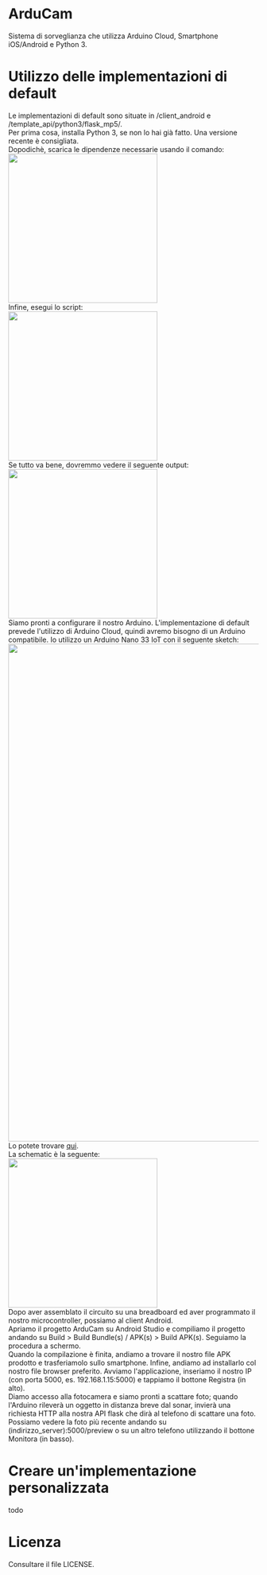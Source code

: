 # ArduCam
Sistema di sorveglianza che utilizza Arduino Cloud, Smartphone iOS/Android e Python 3.
# Utilizzo delle implementazioni di default
Le implementazioni di default sono situate in /client_android e /template_api/python3/flask_mp5/.<br>
Per prima cosa, installa Python 3, se non lo hai già fatto. Una versione recente è consigliata.<br>
Dopodichè, scarica le dipendenze necessarie usando il comando: <br>
<img style="height: 300px" src="https://i.imgur.com/YhRV283_d.webp?maxwidth=760&fidelity=grand"><br>
Infine, esegui lo script:<br>
<img style="height: 300px" src="https://i.imgur.com/od8vbuq.png"><br>
Se tutto va bene, dovremmo vedere il seguente output:<br>
<img style="height: 300px" src="https://i.imgur.com/aS76I2S.png"><br>
Siamo pronti a configurare il nostro Arduino. L'implementazione di default prevede l'utilizzo di Arduino Cloud, quindi avremo bisogno di un Arduino compatibile. Io utilizzo un Arduino Nano 33 IoT con il seguente sketch: <br>
<img style="height: 1000px" src="https://i.imgur.com/CVd2DXx.png"><br>
Lo potete trovare [qui](https://create.arduino.cc/editor/matteofo06/fb1ddf04-2aa1-472e-953e-59153b1678e1/preview).<br>
La schematic è la seguente:<br>
<img style="height: 300px" src="https://i.imgur.com/y9TkDgM.png"><br>
Dopo aver assemblato il circuito su una breadboard ed aver programmato il nostro microcontroller, possiamo al client Android.<br>
Apriamo il progetto ArduCam su Android Studio e compiliamo il progetto andando su Build > Build Bundle(s) / APK(s) > Build APK(s). Seguiamo la procedura a schermo.<br>
Quando la compilazione è finita, andiamo a trovare il nostro file APK prodotto e trasferiamolo sullo smartphone. Infine, andiamo ad installarlo col nostro file browser preferito.
Avviamo l'applicazione, inseriamo il nostro IP (con porta 5000, es. 192.168.1.15:5000) e tappiamo il bottone Registra (in alto).<br>
Diamo accesso alla fotocamera e siamo pronti a scattare foto; quando l'Arduino rileverà un oggetto in distanza breve dal sonar, invierà una richiesta HTTP alla nostra API flask che dirà al telefono di scattare una foto. Possiamo vedere la foto più recente andando su (indirizzo_server):5000/preview o su un altro telefono utilizzando il bottone Monitora (in basso).
# Creare un'implementazione personalizzata
todo
# Licenza
Consultare il file LICENSE.
